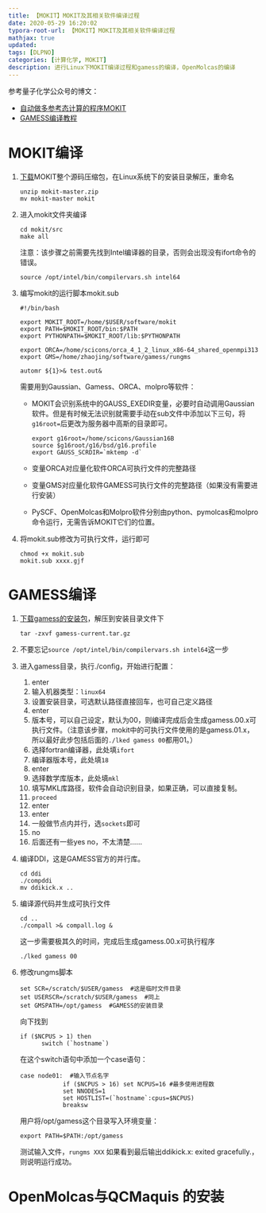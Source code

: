 ```yaml
---
title: 【MOKIT】MOKIT及其相关软件编译过程
date: 2020-05-29 16:20:02
typora-root-url: 【MOKIT】MOKIT及其相关软件编译过程
mathjax: true
updated:
tags: [DLPNO]
categories: [计算化学, MOKIT]
description: 进行Linux下MOKIT编译过程和gamess的编译，OpenMolcas的编译
---
```


参考量子化学公众号的博文：

- [自动做多参考态计算的程序MOKIT](https://mp.weixin.qq.com/s/bM244EiyhsYKwW5i8wq0TQ)
- [GAMESS编译教程](https://mp.weixin.qq.com/s?__biz=MzU5NjMxNjkzMw==&mid=2247483886&idx=1&sn=c06c747a0c473e0f1928b6f10f139051&chksm=fe65c784c9124e92d52b88b122acbec5439fe155ad6cbe2b7a902223387502dbbdae663e19aa&scene=21#wechat_redirect)

# MOKIT编译

1. [下载](https://gitlab.com/jxzou/mokit)MOKIT整个源码压缩包，在Linux系统下的安装目录解压，重命名

   ```shell
   unzip mokit-master.zip
   mv mokit-master mokit
   ```

2. 进入mokit文件夹编译

   ```shell
   cd mokit/src
   make all
   ```

   注意：该步骤之前需要先找到Intel编译器的目录，否则会出现没有ifort命令的错误。

   ```shell
   source /opt/intel/bin/compilervars.sh intel64
   ```

3. 编写mokit的运行脚本mokit.sub

   ```shell
   #!/bin/bash
   
   export MOKIT_ROOT=/home/$USER/software/mokit
   export PATH=$MOKIT_ROOT/bin:$PATH
   export PYTHONPATH=$MOKIT_ROOT/lib:$PYTHONPATH
   
   export ORCA=/home/scicons/orca_4_1_2_linux_x86-64_shared_openmpi313
   export GMS=/home/zhaojing/software/gamess/rungms
   
   automr ${1}>& test.out&
   ```

   需要用到Gaussian、Gamess、ORCA、molpro等软件：

   - MOKIT会识别系统中的GAUSS_EXEDIR变量，必要时自动调用Gaussian软件。但是有时候无法识别就需要手动在sub文件中添加以下三句，将`g16root=`后更改为服务器中高斯的目录即可。

     ```shell
     export g16root=/home/scicons/Gaussian16B
     source $g16root/g16/bsd/g16.profile
     export GAUSS_SCRDIR=`mktemp -d`
     ```

   - 变量ORCA对应量化软件ORCA可执行文件的完整路径

   - 变量GMS对应量化软件GAMESS可执行文件的完整路径（如果没有需要进行安装）

   - PySCF、OpenMolcas和Molpro软件分别由python、pymolcas和molpro命令运行，无需告诉MOKIT它们的位置。

4. 将mokit.sub修改为可执行文件，运行即可

   ```
   chmod +x mokit.sub
   mokit.sub xxxx.gjf
   ```

   

# GAMESS编译

1. [下载gamess的安装包](http://bbs.keinsci.com/thread-727-1-1.html)，解压到安装目录文件下

   ```
   tar -zxvf gamess-current.tar.gz
   ```

2. 不要忘记`source /opt/intel/bin/compilervars.sh intel64`这一步

3. 进入gamess目录，执行./config，开始进行配置：

   1. enter
   2. 输入机器类型：`linux64`
   3. 设置安装目录，可选默认路径直接回车，也可自己定义路径
   4. enter
   5. 版本号，可以自己设定，默认为00，则编译完成后会生成gamess.00.x可执行文件。（注意该步骤，mokit中的可执行文件使用的是gamess.01.x，所以最好此步包括后面的`./lked gamess 00`都用01。）
   6. 选择fortran编译器，此处填`ifort`
   7. 编译器版本号，此处填`18`
   8. enter
   9. 选择数学库版本，此处填`mkl`
   10. 填写MKL库路径，软件会自动识别目录，如果正确，可以直接复制。
   11. `proceed`
   12. enter
   13. enter
   14. 一般做节点内并行，选`sockets`即可
   15. no
   16. 后面还有一些yes no，不太清楚……

4. 编译DDI，这是GAMESS官方的并行库。

   ```
   cd ddi
   ./compddi
   mv ddikick.x ..
   ```

5. 编译源代码并生成可执行文件

   ```
   cd ..
   ./compall >& compall.log &
   ```

   这一步需要极其久的时间，完成后生成gamess.00.x可执行程序

   ```
   ./lked gamess 00
   ```

6. 修改rungms脚本

   ```
   set SCR=/scratch/$USER/gamess  #这是临时文件目录
   set USERSCR=/scratch/$USER/gamess  #同上
   set GMSPATH=/opt/gamess  #GAMESS的安装目录
   ```

   向下找到

   ```
   if ($NCPUS > 1) then
         switch (`hostname`)
   ```

   在这个switch语句中添加一个case语句：

   ```
   case node01:  #输入节点名字
               if ($NCPUS > 16) set NCPUS=16 #最多使用进程数
               set NNODES=1
               set HOSTLIST=(`hostname`:cpus=$NCPUS)
               breaksw
   ```

   用户将/opt/gamess这个目录写入环境变量：

   ```
   export PATH=$PATH:/opt/gamess
   ```

   测试输入文件，`rungms XXX` 如果看到最后输出ddikick.x: exited gracefully.，则说明运行成功。

# OpenMolcas与QCMaquis 的安装
